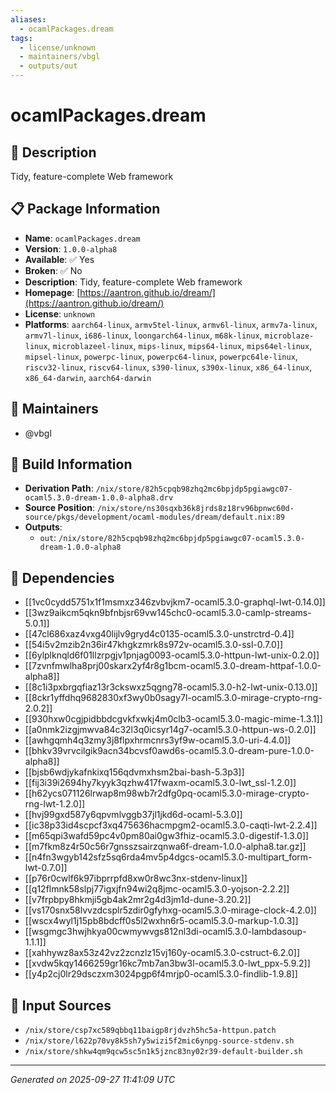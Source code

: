 ```yaml
---
aliases:
  - ocamlPackages.dream
tags:
  - license/unknown
  - maintainers/vbgl
  - outputs/out
---
```


# ocamlPackages.dream

## 📝 Description

Tidy, feature-complete Web framework

## 📋 Package Information

- **Name**: `ocamlPackages.dream`
- **Version**: `1.0.0-alpha8`
- **Available**: ✅ Yes
- **Broken**: ✅ No
- **Description**: Tidy, feature-complete Web framework
- **Homepage**: [https://aantron.github.io/dream/](https://aantron.github.io/dream/)
- **License**: `unknown`
- **Platforms**: `aarch64-linux`, `armv5tel-linux`, `armv6l-linux`, `armv7a-linux`, `armv7l-linux`, `i686-linux`, `loongarch64-linux`, `m68k-linux`, `microblaze-linux`, `microblazeel-linux`, `mips-linux`, `mips64-linux`, `mips64el-linux`, `mipsel-linux`, `powerpc-linux`, `powerpc64-linux`, `powerpc64le-linux`, `riscv32-linux`, `riscv64-linux`, `s390-linux`, `s390x-linux`, `x86_64-linux`, `x86_64-darwin`, `aarch64-darwin`
## 👥 Maintainers

- @vbgl


## 🔧 Build Information

- **Derivation Path**: `/nix/store/82h5cpqb98zhq2mc6bpjdp5pgiawgc07-ocaml5.3.0-dream-1.0.0-alpha8.drv`
- **Source Position**: `/nix/store/ns30sqxb36k8jrds8z18rv96bpnwc60d-source/pkgs/development/ocaml-modules/dream/default.nix:89`
- **Outputs**:
  - `out`:  `/nix/store/82h5cpqb98zhq2mc6bpjdp5pgiawgc07-ocaml5.3.0-dream-1.0.0-alpha8`

## 🔗 Dependencies

- [[1vc0cydd5751x1f1msmxz346zvbvjkm7-ocaml5.3.0-graphql-lwt-0.14.0]]
- [[3wz9aikcm5qkn9bfnbjsr69vw145chc0-ocaml5.3.0-camlp-streams-5.0.1]]
- [[47cl686xaz4vxg40lijlv9gryd4c0135-ocaml5.3.0-unstrctrd-0.4]]
- [[54i5v2mzib2n36ir47khgkzmrk8s972v-ocaml5.3.0-ssl-0.7.0]]
- [[6ylplknqld6f01llzrpgjv1pnjag0093-ocaml5.3.0-httpun-lwt-unix-0.2.0]]
- [[7zvnfmwlha8prj00skarx2yf4r8g1bcm-ocaml5.3.0-dream-httpaf-1.0.0-alpha8]]
- [[8c1i3pxbrgqfiaz13r3ckswxz5qgng78-ocaml5.3.0-h2-lwt-unix-0.13.0]]
- [[8ckr1yffdhq9682830xf3wy0b0sagy7l-ocaml5.3.0-mirage-crypto-rng-2.0.2]]
- [[930hxw0cgjpidbbdcgvkfxwkj4m0clb3-ocaml5.3.0-magic-mime-1.3.1]]
- [[a0nmk2izgjmwva84c32l3q0icsyr14g7-ocaml5.3.0-httpun-ws-0.2.0]]
- [[awhgqmh4q3zmy3j8flpxhrmcnrs3yf9w-ocaml5.3.0-uri-4.4.0]]
- [[bhkv39vrvcilgik9acn34bcvsf0awd6s-ocaml5.3.0-dream-pure-1.0.0-alpha8]]
- [[bjsb6wdjykafnkixq156qdvmxhsm2bai-bash-5.3p3]]
- [[fij3i39i2694hy7kyyk3qzhw417fwaxm-ocaml5.3.0-lwt_ssl-1.2.0]]
- [[h62ycs071126lrwap8m98wb7r2dfg0pq-ocaml5.3.0-mirage-crypto-rng-lwt-1.2.0]]
- [[hvj99gxd587y6qpvmlvggb37jl1jkd6d-ocaml-5.3.0]]
- [[ic38p33id4scpcf3xq475636hacmpgm2-ocaml5.3.0-caqti-lwt-2.2.4]]
- [[m65qpi3wafd59pc4v0pm80ai0gw3fhiz-ocaml5.3.0-digestif-1.3.0]]
- [[m7fkm8z4r50c56r7gnsszsairzqnwa6f-dream-1.0.0-alpha8.tar.gz]]
- [[n4fn3wgyb142sfz5sq6rda4mv5p4dgcs-ocaml5.3.0-multipart_form-lwt-0.7.0]]
- [[p76r0cwlf6k97ibprrpfd8xw0r8wc3nx-stdenv-linux]]
- [[q12flmnk58slpj77igxjfn94wi2q8jmc-ocaml5.3.0-yojson-2.2.2]]
- [[v7frpbpy8hkmji5gb4ak2mr2g4d3jm1d-dune-3.20.2]]
- [[vs170snx58lvvzdcsplr5zdir0gfyhxg-ocaml5.3.0-mirage-clock-4.2.0]]
- [[wscx4wyl1j15pb8bdcff0s5l2wxhn6r5-ocaml5.3.0-markup-1.0.3]]
- [[wsgmgc3hwjhkya00cwmywvgs812nl3di-ocaml5.3.0-lambdasoup-1.1.1]]
- [[xahhywz8ax53z42vz2zcnzlz15vj160y-ocaml5.3.0-cstruct-6.2.0]]
- [[xvdw5kqy1466259gr16kc7mb7an3bw3l-ocaml5.3.0-lwt_ppx-5.9.2]]
- [[y4p2cj0lr29dsczxm3024pgp6f4mrjp0-ocaml5.3.0-findlib-1.9.8]]

## 📁 Input Sources

- `/nix/store/csp7xc589qbbq11baigp8rjdvzh5hc5a-httpun.patch`
- `/nix/store/l622p70vy8k5sh7y5wizi5f2mic6ynpg-source-stdenv.sh`
- `/nix/store/shkw4qm9qcw5sc5n1k5jznc83ny02r39-default-builder.sh`

---
*Generated on 2025-09-27 11:41:09 UTC*
